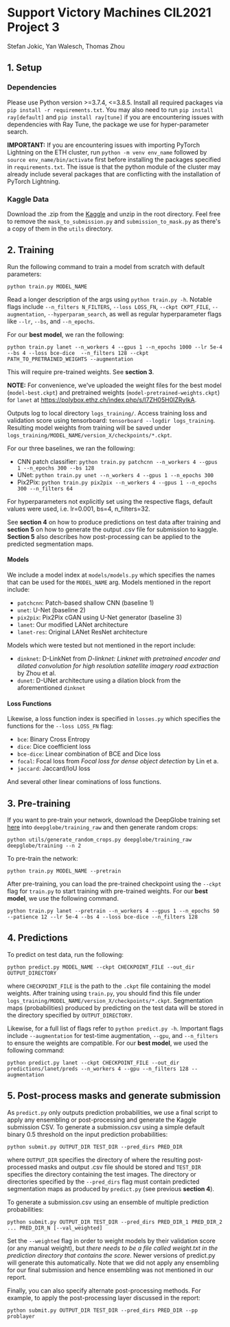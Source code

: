 # Support Victory Machines CIL2021 Project 3
Stefan Jokic, Yan Walesch, Thomas Zhou

## 1. Setup
### Dependencies
Please use Python version >=3.7.4, <=3.8.5.
Install all required packages via `pip install -r requirements.txt`. You may also need to run `pip install ray[default]` and `pip install ray[tune]` if you are encountering issues with dependencies with Ray Tune, the package we use for hyper-parameter search.

**IMPORTANT:** If you are encountering issues with importing PyTorch Lightning on the ETH cluster, run `python -m venv env_name` followed by `source env_name/bin/activate` first before installing the packages specified in `requirements.txt`. The issue is that the python module of the cluster may already include several packages that are conflicting with the installation of PyTorch Lightning.

### Kaggle Data
Download the .zip from the [Kaggle](https://www.kaggle.com/c/cil-road-segmentation-2021) and unzip in the root directory.
Feel free to remove the `mask_to_submission.py` and `submission_to_mask.py` as there's a copy of them in the `utils` directory.

## 2. Training
Run the following command to train a model from scratch with default parameters:

`python train.py MODEL_NAME`

Read a longer description of the args using `python train.py -h`. Notable flags include `--n_filters N_FILTERS`, `--loss LOSS_FN`, `--ckpt CKPT_FILE`, `--augmentation`, `--hyperparam_search`, as well as regular hyperparameter flags like `--lr`, `--bs`, and `--n_epochs`. 

For our **best model**, we ran the following:

`python train.py lanet --n_workers 4 --gpus 1 --n_epochs 1000 --lr 5e-4 --bs 4 --loss bce-dice  --n_filters 128 --ckpt PATH_TO_PRETRAINED_WEIGHTS --augmentation`

This will require pre-trained weights. See **section 3**. 

**NOTE:** For convenience, we've uploaded the weight files for the best model (`model-best.ckpt`) and pretrained weights (`model-pretrained-weights.ckpt`) for `lanet` at https://polybox.ethz.ch/index.php/s/I7ZH05H0lZRyIkA. 

Outputs log to local directory `logs_training/`. Access training loss and validation score using tensorboard: `tensorboard --logdir logs_training`. Resulting model weights from training will be saved under `logs_training/MODEL_NAME/version_X/checkpoints/*.ckpt`.

For our three baselines, we ran the following:
- CNN patch classifier: `python train.py patchcnn --n_workers 4 --gpus 1 --n_epochs 300 --bs 128`
- UNet: `python train.py unet --n_workers 4 --gpus 1 --n_epochs 300`
- Pix2Pix: `python train.py pix2pix --n_workers 4 --gpus 1 --n_epochs 300 --n_filters 64`

For hyperparameters not explicitly set using the respective flags, default values were used, i.e. lr=0.001, bs=4, n_filters=32.

See **section 4** on how to produce predictions on test data after training and **section 5** on how to generate the output .csv file for submission to kaggle. **Section 5** also describes how post-processing can be applied to the predicted segmentation maps. 

#### Models
We include a model index at `models/models.py` which specifies the names that can be used for the `MODEL_NAME` arg.
Models mentioned in the report include:

- `patchcnn`: Patch-based shallow CNN (baseline 1)
- `unet`: U-Net (baseline 2)
- `pix2pix`: Pix2Pix cGAN using U-Net generator (baseline 3)
- `lanet`: Our modified LANet architecture
- `lanet-res`: Original LANet ResNet architecture

Models which were tested but not mentioned in the report include:

- `dinknet`: D-LinkNet from _D-linknet: Linknet with pretrained encoder and dilated convolution for high resolution satellite imagery road extraction_ by Zhou et al.
- `dunet`: D-UNet architecture using a dilation block from the aforementioned `dinknet`

#### Loss Functions
Likewise, a loss function index is specified in `losses.py` which specifies the functions for the `--loss LOSS_FN` flag:
- `bce`: Binary Cross Entropy
- `dice`: Dice coefficient loss
- `bce-dice`: Linear combination of BCE and Dice loss
- `focal`: Focal loss from _Focal loss for dense object detection_ by Lin et a.
- `jaccard`: Jaccard/IoU loss

And several other linear cominations of loss functions.

## 3. Pre-training
If you want to pre-train your network, download the DeepGlobe training set [here](https://www.kaggle.com/balraj98/deepglobe-road-extraction-dataset?select=train) into `deepglobe/training_raw` and then generate random crops:

`python utils/generate_random_crops.py deepglobe/training_raw deepglobe/training --n 2`

To pre-train the network:

`python train.py MODEL_NAME --pretrain`

After pre-training, you can load the pre-trained checkpoint using the `--ckpt` flag for `train.py` to start training with pre-trained weights. For our **best model**, we use the following command.

`python train.py lanet --pretrain --n_workers 4 --gpus 1 --n_epochs 50 --patience 12 --lr 5e-4 --bs 4 --loss bce-dice --n_filters 128`

## 4. Predictions
To predict on test data, run the following:

`python predict.py MODEL_NAME --ckpt CHECKPOINT_FILE --out_dir OUTPUT_DIRECTORY`

where `CHECKPOINT_FILE` is the path to the `.ckpt` file containing the model weights. After training using `train.py`, you should find this file under `logs_training/MODEL_NAME/version_X/checkpoints/*.ckpt`. Segmentation maps (probabilities) produced by predicting on the test data will be stored in the directory specified by `OUTPUT_DIRECTORY`.

Likewise, for a full list of flags refer to `python predict.py -h`. Important flags include `--augmentation` for test-time augmentation, `--gpu`, and `--n_filters` to ensure the weights are compatible. For our **best model**, we used the following command:

`python predict.py lanet --ckpt CHECKPOINT_FILE --out_dir predictions/lanet/preds --n_workers 4 --gpu --n_filters 128 --augmentation`

## 5. Post-process masks and generate submission
As `predict.py` only outputs prediction probabilities, we use a final script to apply any ensembling or post-processing and generate the Kaggle submission CSV.
To generate a submission.csv using a simple default binary 0.5 threshold on the input prediction probabilities:

`python submit.py OUTPUT_DIR TEST_DIR --pred_dirs PRED_DIR`

where `OUTPUT_DIR` specifies the directory of where the resulting post-processed masks and output .csv file should be stored and `TEST_DIR` specifies the directory containing the test images. The directory or directories specified by the `--pred_dirs` flag must contain predicted segmentation maps as produced by `predict.py` (see previous **section 4**).

To generate a submission.csv using an ensemble of multiple prediction probabilities:

`python submit.py OUTPUT_DIR TEST_DIR --pred_dirs PRED_DIR_1 PRED_DIR_2 ... PRED_DIR_N [--val_weighted]`

Set the `--weighted` flag in order to weight models by their validation score (or any manual weight), but *there needs to be a file called weight.txt in the prediction directory that contains the score*. Newer versions of predict.py will generate this automatically. Note that we did not apply any ensembling for our final submission and hence ensembling was not mentioned in our report.

Finally, you can also specify alternate post-processing methods. For example, to apply the post-processing layer discussed in the report:

`python submit.py OUTPUT_DIR TEST_DIR --pred_dirs PRED_DIR --pp problayer`
